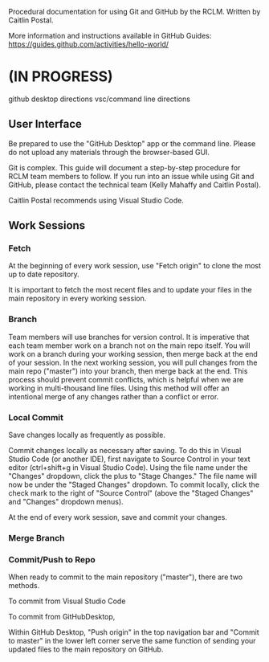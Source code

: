 Procedural documentation for using Git and GitHub by the RCLM. Written by Caitlin Postal.

More information and instructions available in GitHub Guides: https://guides.github.com/activities/hello-world/ 

# (IN PROGRESS)
github desktop directions
vsc/command line directions

## User Interface
Be prepared to use the "GitHub Desktop" app or the command line. Please do not upload any materials through the browser-based GUI.

Git is complex. This guide will document a step-by-step procedure for RCLM team members to follow. If you run into an issue while using Git and GitHub, please contact the technical team (Kelly Mahaffy and Caitlin Postal).

Caitlin Postal recommends using Visual Studio Code.

## Work Sessions

### Fetch
At the beginning of every work session, use "Fetch origin" to clone the most up to date repository.

It is important to fetch the most recent files and to update your files in the main repository in every working session.

### Branch
Team members will use branches for version control. It is imperative that each team member work on a branch not on the main repo itself.  You will work on a branch during your working session, then merge back at the end of your session. In the next working session, you will pull changes from the main repo ("master") into your branch, then merge back at the end. This process should prevent commit conflicts, which is helpful when we are working in multi-thousand line files. Using this method will offer an intentional merge of any changes rather than a conflict or error. 

### Local Commit 
Save changes locally as frequently as possible.

Commit changes locally as necessary after saving. To do this in Visual Studio Code (or another IDE), first navigate to Source Control in your text editor (ctrl+shift+g in Visual Studio Code). Using the file name under the "Changes" dropdown, click the plus to "Stage Changes." The file name will now be under the "Staged Changes" dropdown. To commit locally, click the check mark to the right of "Source Control" (above the "Staged Changes" and "Changes" dropdown menus).

At the end of every work session, save and commit your changes.

### Merge Branch

### Commit/Push to Repo

When ready to commit to the main repository ("master"), there are two methods.

To commit from Visual Studio Code

To commit from GitHubDesktop, 


Within GitHub Desktop, "Push origin" in the top navigation bar and "Commit to master" in the lower left corner serve the same function of sending your updated files to the main repository on GitHub.